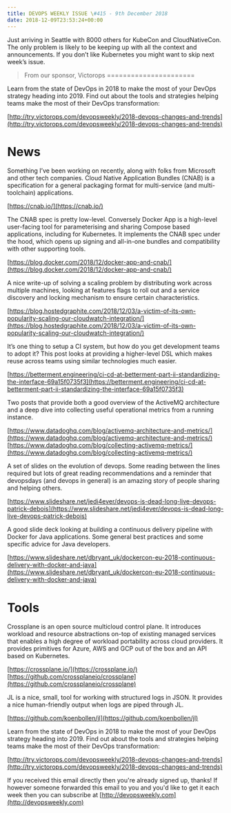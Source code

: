 ```yaml
---
title: DEVOPS WEEKLY ISSUE \#415 - 9th December 2018 
date: 2018-12-09T23:53:24+00:00
---
```


Just arriving in Seattle with 8000 others for KubeCon and CloudNativeCon. The only problem is likely to be keeping up with all the context and announcements. If you don’t like Kubernetes you might want to skip next week’s issue.


>From our sponsor, Victorops
======================

Learn from the state of DevOps in 2018 to make the most of your DevOps strategy heading into 2019. Find out about the tools and strategies helping teams make the most of their DevOps transformation:

[http://try.victorops.com/devopsweekly/2018-devops-changes-and-trends](http://try.victorops.com/devopsweekly/2018-devops-changes-and-trends)


News
====

Something I’ve been working on recently, along with folks from Microsoft and other tech companies. Cloud Native Application Bundles (CNAB) is a specification for a general packaging format for multi-service (and multi-toolchain) applications.

[https://cnab.io/](https://cnab.io/)


The CNAB spec is pretty low-level. Conversely Docker App is a high-level user-facing tool for parameterising and sharing Compose based applications, including for Kubernetes. It implements the CNAB spec under the hood, which opens up signing and all-in-one bundles and compatibility with other supporting tools.

[https://blog.docker.com/2018/12/docker-app-and-cnab/](https://blog.docker.com/2018/12/docker-app-and-cnab/)


A nice write-up of solving a scaling problem by distributing work across multiple machines, looking at features flags to roll out and a service discovery and locking mechanism to ensure certain characteristics.

[https://blog.hostedgraphite.com/2018/12/03/a-victim-of-its-own-popularity-scaling-our-cloudwatch-integration/](https://blog.hostedgraphite.com/2018/12/03/a-victim-of-its-own-popularity-scaling-our-cloudwatch-integration/)


It’s one thing to setup a CI system, but how do you get development teams to adopt it? This post looks at providing a higher-level DSL which makes reuse across teams using similar technologies much easier.

[https://betterment.engineering/ci-cd-at-betterment-part-ii-standardizing-the-interface-69a15f0735f3](https://betterment.engineering/ci-cd-at-betterment-part-ii-standardizing-the-interface-69a15f0735f3)


Two posts that provide both a good overview of the ActiveMQ architecture and a deep dive into collecting useful operational metrics from a running instance.

[https://www.datadoghq.com/blog/activemq-architecture-and-metrics/](https://www.datadoghq.com/blog/activemq-architecture-and-metrics/)
[https://www.datadoghq.com/blog/collecting-activemq-metrics/](https://www.datadoghq.com/blog/collecting-activemq-metrics/)


A set of slides on the evolution of devops. Some reading between the lines required but lots of great reading recommendations and a reminder that devopsdays (and devops in general) is an amazing story of people sharing and helping others.

[https://www.slideshare.net/jedi4ever/devops-is-dead-long-live-devops-patrick-debois](https://www.slideshare.net/jedi4ever/devops-is-dead-long-live-devops-patrick-debois)


A good slide deck looking at building a continuous delivery pipeline with Docker for Java applications. Some general best practices and some specific advice for Java developers.

[https://www.slideshare.net/dbryant_uk/dockercon-eu-2018-continuous-delivery-with-docker-and-java](https://www.slideshare.net/dbryant_uk/dockercon-eu-2018-continuous-delivery-with-docker-and-java)


Tools
====

Crossplane is an open source multicloud control plane. It introduces workload and resource abstractions on-top of existing managed services that enables a high degree of workload portability across cloud providers. It provides primitives for Azure, AWS and GCP out of the box and an API based on Kubernetes.

[https://crossplane.io/](https://crossplane.io/)
[https://github.com/crossplaneio/crossplane](https://github.com/crossplaneio/crossplane)


JL is a nice, small, tool for working with structured logs in JSON. It provides a nice human-friendly output when logs are piped through JL.

[https://github.com/koenbollen/jl](https://github.com/koenbollen/jl)



Learn from the state of DevOps in 2018 to make the most of your DevOps strategy heading into 2019. Find out about the tools and strategies helping teams make the most of their DevOps transformation:

[http://try.victorops.com/devopsweekly/2018-devops-changes-and-trends](http://try.victorops.com/devopsweekly/2018-devops-changes-and-trends)


If you received this email directly then you're already signed up, thanks! If however someone forwarded this email to you and you'd like to get it each week then you can subscribe at [http://devopsweekly.com](http://devopsweekly.com)

